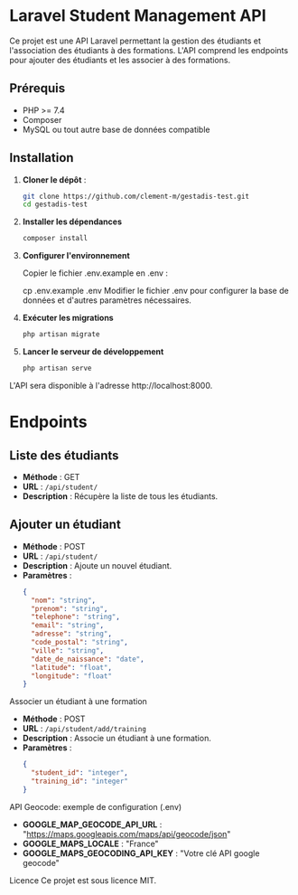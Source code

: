 # Laravel Student Management API

Ce projet est une API Laravel permettant la gestion des étudiants et l'association des étudiants à des formations. L'API comprend les endpoints pour ajouter des étudiants et les associer à des formations.

## Prérequis

- PHP >= 7.4
- Composer
- MySQL ou tout autre base de données compatible

## Installation

1. **Cloner le dépôt** :
   ```bash
   git clone https://github.com/clement-m/gestadis-test.git
   cd gestadis-test
2. **Installer les dépendances**

    ```bash
    composer install
3. **Configurer l'environnement**

    Copier le fichier .env.example en .env :


    cp .env.example .env
    Modifier le fichier .env pour configurer la base de données et d'autres paramètres nécessaires.

4. **Exécuter les migrations**
    ```bash
    php artisan migrate
5. **Lancer le serveur de développement**
    ```bash
    php artisan serve
L'API sera disponible à l'adresse http://localhost:8000.

# Endpoints

## Liste des étudiants

- **Méthode** : GET
- **URL** : `/api/student/`
- **Description** : Récupère la liste de tous les étudiants.

## Ajouter un étudiant

- **Méthode** : POST
- **URL** : `/api/student/`
- **Description** : Ajoute un nouvel étudiant.
- **Paramètres** :
  ```json
  {
    "nom": "string",
    "prenom": "string",
    "telephone": "string",
    "email": "string",
    "adresse": "string",
    "code_postal": "string",
    "ville": "string",
    "date_de_naissance": "date",
    "latitude": "float",
    "longitude": "float"
  }

Associer un étudiant à une formation

- **Méthode** : POST
- **URL** : `/api/student/add/training`
- **Description** : Associe un étudiant à une formation.
- **Paramètres** :
  ```json
  {
    "student_id": "integer",
    "training_id": "integer"
  }

API Geocode: exemple de configuration (.env)

- **GOOGLE_MAP_GEOCODE_API_URL** : "https://maps.googleapis.com/maps/api/geocode/json"
- **GOOGLE_MAPS_LOCALE** : "France"
- **GOOGLE_MAPS_GEOCODING_API_KEY** : "Votre clé API google geocode"

Licence
Ce projet est sous licence MIT.